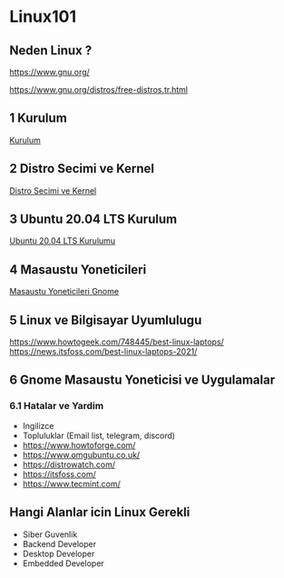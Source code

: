 # Linux101

## Neden Linux ?
https://www.gnu.org/

https://www.gnu.org/distros/free-distros.tr.html

## 1 Kurulum
[Kurulum](install.md)

## 2 Distro Secimi ve Kernel
[Distro Secimi ve Kernel](distroandkernel.md)

## 3 Ubuntu 20.04 LTS Kurulum
[Ubuntu 20.04 LTS Kurulumu](ubuntults.md)

## 4 Masaustu Yoneticileri
[Masaustu Yoneticileri Gnome](windowmanager.md)


## 5 Linux ve Bilgisayar Uyumlulugu
https://www.howtogeek.com/748445/best-linux-laptops/
https://news.itsfoss.com/best-linux-laptops-2021/

## 6 Gnome Masaustu Yoneticisi ve Uygulamalar

### 6.1 Hatalar ve Yardim
* Ingilizce
* Topluluklar (Email list, telegram, discord)
* https://www.howtoforge.com/
* https://www.omgubuntu.co.uk/
* https://distrowatch.com/
* https://itsfoss.com/
* https://www.tecmint.com/

## Hangi Alanlar icin Linux Gerekli
* Siber Guvenlik
* Backend Developer
* Desktop Developer
* Embedded Developer
